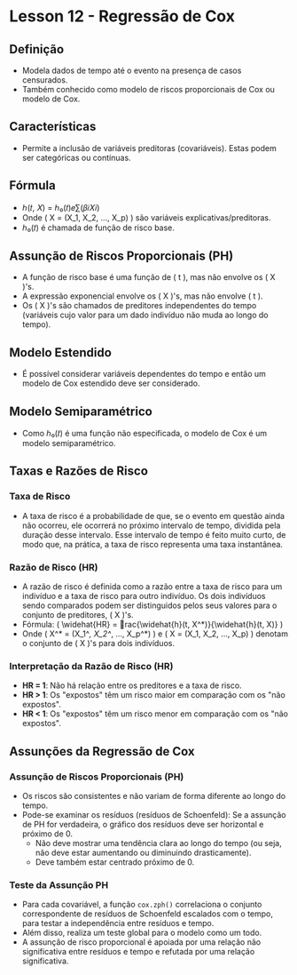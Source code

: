 
# Lesson 12 - Regressão de Cox

## Definição
- Modela dados de tempo até o evento na presença de casos censurados.
- Também conhecido como modelo de riscos proporcionais de Cox ou modelo de Cox.

## Características
- Permite a inclusão de variáveis preditoras (covariáveis). Estas podem ser categóricas ou contínuas.

## Fórmula
- ℎ(𝑡, 𝑋) = ℎ₀(𝑡)𝑒∑(𝛽𝑖𝑋𝑖)
- Onde \( X = (X_1, X_2, ..., X_p) \) são variáveis explicativas/preditoras.
- ℎ₀(𝑡) é chamada de função de risco base.

## Assunção de Riscos Proporcionais (PH)
- A função de risco base é uma função de \( t \), mas não envolve os \( X \)'s.
- A expressão exponencial envolve os \( X \)'s, mas não envolve \( t \).
- Os \( X \)'s são chamados de preditores independentes do tempo (variáveis cujo valor para um dado indivíduo não muda ao longo do tempo).

## Modelo Estendido
- É possível considerar variáveis dependentes do tempo e então um modelo de Cox estendido deve ser considerado.

## Modelo Semiparamétrico
- Como ℎ₀(𝑡) é uma função não especificada, o modelo de Cox é um modelo semiparamétrico.

## Taxas e Razões de Risco

### Taxa de Risco
- A taxa de risco é a probabilidade de que, se o evento em questão ainda não ocorreu, ele ocorrerá no próximo intervalo de tempo, dividida pela duração desse intervalo. Esse intervalo de tempo é feito muito curto, de modo que, na prática, a taxa de risco representa uma taxa instantânea.

### Razão de Risco (HR)
- A razão de risco é definida como a razão entre a taxa de risco para um indivíduo e a taxa de risco para outro indivíduo. Os dois indivíduos sendo comparados podem ser distinguidos pelos seus valores para o conjunto de preditores, \( X \)'s.
- Fórmula: \( \widehat{HR} = rac{\widehat{h}(t, X^*)}{\widehat{h}(t, X)} \)
- Onde \( X^* = (X_1^*, X_2^*, ..., X_p^*) \) e \( X = (X_1, X_2, ..., X_p) \) denotam o conjunto de \( X \)'s para dois indivíduos.

### Interpretação da Razão de Risco (HR)
- **HR = 1**: Não há relação entre os preditores e a taxa de risco.
- **HR > 1**: Os "expostos" têm um risco maior em comparação com os "não expostos".
- **HR < 1**: Os "expostos" têm um risco menor em comparação com os "não expostos".

## Assunções da Regressão de Cox

### Assunção de Riscos Proporcionais (PH)
- Os riscos são consistentes e não variam de forma diferente ao longo do tempo.
- Pode-se examinar os resíduos (resíduos de Schoenfeld): Se a assunção de PH for verdadeira, o gráfico dos resíduos deve ser horizontal e próximo de 0.
  - Não deve mostrar uma tendência clara ao longo do tempo (ou seja, não deve estar aumentando ou diminuindo drasticamente).
  - Deve também estar centrado próximo de 0.

### Teste da Assunção PH
- Para cada covariável, a função `cox.zph()` correlaciona o conjunto correspondente de resíduos de Schoenfeld escalados com o tempo, para testar a independência entre resíduos e tempo.
- Além disso, realiza um teste global para o modelo como um todo.
- A assunção de risco proporcional é apoiada por uma relação não significativa entre resíduos e tempo e refutada por uma relação significativa.
